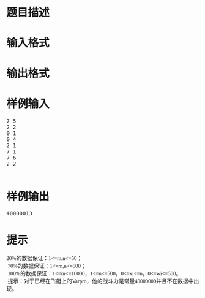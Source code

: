 

# 题目描述



# 输入格式



# 输出格式



# 样例输入


<pre>7 5
2 2
0 1
0 4
2 1	
7 1
7 6
2 2
 </pre>

# 样例输出


<pre>40000013</pre>

# 提示


<p>
	<span style="font-family:&#39;Microsoft YaHei&#39;;font-size:14px;">20%的数据保证：1&lt;=m,n&lt;=50；<br/>
 70%的数据保证：1&lt;=m,n&lt;=500；<br/>
 100%的数据保证：1&lt;=m&lt;=10000，1&lt;=n&lt;=500，0&lt;=xi&lt;=n，0&lt;=wi&lt;=500。<br/>
 提示：对于已经在飞艇上的Varpro，他的战斗力是常量40000000并且不在数据中出现。<br/>
 <br/>
</span> 
</p>
